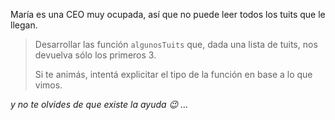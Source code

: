 María es una CEO muy ocupada, así que no puede leer todos los tuits que le llegan. 

> Desarrollar las función `algunosTuits` que, dada una lista de tuits, nos devuelva sólo los primeros 3. 
>
> Si te animás, intentá explicitar el tipo de la función en base a lo que vimos. 

_y no te olvides de que existe la ayuda :wink: ..._